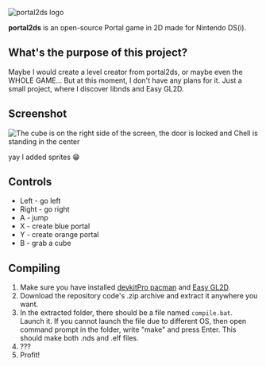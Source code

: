 ![portal2ds logo](https://user-images.githubusercontent.com/67635528/179357346-6efa2a94-c19c-4a37-beb7-4abbbbb28f9f.png)

**portal2ds** is an open-source Portal game in 2D made for Nintendo DS(i).

## What's the purpose of this project?
Maybe I would create a level creator from portal2ds, or maybe even the WHOLE GAME... But at this moment, I don't have any plans for it. Just a small project, where I discover libnds and Easy GL2D.

## Screenshot
![The cube is on the right side of the screen, the door is locked and Chell is standing in the center](https://user-images.githubusercontent.com/67635528/179360358-b149d44d-f0dd-46ca-a5ce-f4392bf85ced.png)


yay I added sprites 😁

## Controls
- Left - go left
- Right - go right
- A - jump
- X - create blue portal
- Y - create orange portal
- B - grab a cube

## Compiling
1. Make sure you have installed [devkitPro pacman](https://devkitpro.org/wiki/Getting_Started) and [Easy GL2D](https://github.com/DeathCamel57/libgl2d_ds).
2. Download the repository code's .zip archive and extract it anywhere you want.
3. In the extracted folder, there should be a file named `compile.bat`. Launch it. If you cannot launch the file due to different OS, then open command prompt in the folder, write "make" and press Enter. This should make both .nds and .elf files.
4. ???
5. Profit!
